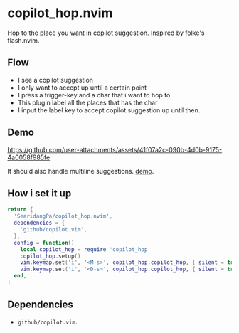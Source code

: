 # copilot_hop.nvim
Hop to the place you want in copilot suggestion. Inspired by folke's flash.nvim.

## Flow
* I see a copilot suggestion
* I only want to accept up until a certain point
* I press a trigger-key and a char that i want to hop to
* This plugin label all the places that has the char
* I input the label key to accept copilot suggestion up until then.


## Demo
https://github.com/user-attachments/assets/41f07a2c-090b-4d0b-9175-4a0058f985fe

It should also handle multiline suggestions. [demo](https://github.com/user-attachments/assets/7697bc8c-00cd-48ce-b281-8f549fd562c7). 



## How i set it up

```lua
return {
  'SearidangPa/copilot_hop.nvim',
  dependencies = {
    'github/copilot.vim',
  },
  config = function()
    local copilot_hop = require 'copilot_hop'
    copilot_hop.setup()
    vim.keymap.set('i', '<M-s>', copilot_hop.copilot_hop, { silent = true, desc = 'copilot_hop' })
    vim.keymap.set('i', '<D-s>', copilot_hop.copilot_hop, { silent = true, desc = 'copilot_hop' })
  end,
}
```


## Dependencies
* `github/copilot.vim`. 
